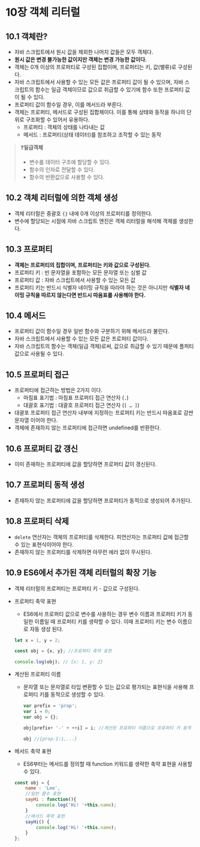 # 10장 객체 리터럴

## 10.1 객체란?

- 자바 스크립트에서 원시 값을 제외한 나머지 값들은 모두 객체다.
- **원시 값은 변경 불가능한 값이지만 객체는 변경 가능한 값이다.**
- 객체는 0개 이상의 프로퍼티로 구성된 집합이며, 프로퍼티는 키, 값(밸류)로 구성된다.
- 자바 스크립트에서 사용할 수 있는 모든 값은 프로퍼티 값이 될 수 있으며, 자바 스크립트의 함수는 일급 객체이므로 값으로 취급할 수 있기에 함수 또한 프로퍼티 값이 될 수 있다.
- 프로퍼티 값이 함수일 경우, 이를 메서드라 부른다.
- 객체는 프로퍼티, 메서드로 구성된 집합체이다. 이를 통해 상태와 동작을 하나의 단위로 구조화할 수 있어서 유용하다.
    - 프로퍼티 : 객체의 상태를 나타내는 값
    - 메서드 : 프로퍼티(상태 데이터)를 참조하고 조작할 수 있는 동작

> ❓**일급객체**
> 
> - 변수를 데이터 구조에 할당할 수 있다.
> - 함수의 인자로 전달할 수 있다.
> - 함수의 반환값으로 사용할 수 있다.

## 10.2 객체 리터럴에 의한 객체 생성

- 객체 리터럴은 중괄호 `{}` 내에 0개 이상의 프로퍼티를 정의한다.
- 변수에 할당되는 시점에 자바 스크립트 엔진은 객체 리터럴을 해석해 객체를 생성한다.

## 10.3 프로퍼티

- **객체는 프로퍼티의 집합이며, 프로퍼티는 키와 값으로 구성된다.**
- 프로퍼티 키 : 빈 문자열을 포함하는 모든 문자열 또는 심벌 값
- 프로퍼티 값 : 자바 스크립트에서 사용할 수 있는 모든 값
- 프로퍼티 키는 반드시 식별자 네이밍 규칙을 따라야 하는 것은 아니지만 **식별자 네이밍 규칙을 따르지 않는다면 반드시 따옴표를 사용해야 한다.**

## 10.4 메서드

- 프로퍼티 값이 함수일 경우 일반 함수와 구분하기 위해 메서드라 불린다.
- 자바 스크립트에서 사용할 수 있는 모든 값은 프로퍼티 값이다.
- 자바 스크립트의 함수는 객체(일급 객체)로써, 값으로 취급할 수 있기 때문에 플퍼티 값으로 사용될 수 있다.

## 10.5 프로퍼티 접근

- 프로퍼티에 접근하는 방법은 2가지 이다.
    - 마침표 표기법 : 마침표 프로퍼티 접근 연산자 (`.`)
    - 대괄호 표기법 : 대괄호 프로퍼티 접근 연산자 (`[ … ]`)
- 대괄포 프로퍼티 접근 연산자 내부에 지정하는 프로퍼티 키는 반드시 따옴표로 감싼 문자열 이어야 한다.
- 객체에 존재하지 않는 프로퍼티에 접근하면 undefined를 반환한다.

## 10.6 프로퍼티 값 갱신

- 이미 존재하는 프로퍼티에 값을 할당하면 프로퍼티 값이 갱신된다.

## 10.7 프로퍼티 동적 생성

- 존재하지 않는 프로퍼티에 값을 할당하면 프로퍼티가 동적으로 생성되어 추가된다.

## 10.8 프로퍼티 삭제

- `delete` 연산자는 객체의 프로퍼티를 삭제한다. 피연산자는 프로퍼티 값에 접근할 수 있는 표현식이어야 한다.
- 존재하지 않는 프로퍼티를 삭제하면 아무런 에러 없이 무시된다.

## 10.9 ES6에서 추가된 객체 리터럴의 확장 기능

- 객체 리터럴의 프로퍼티는 프로퍼티 키 - 값으로 구성된다.
- 프로퍼티 축약 표현
    - ES6에서 프로퍼티 값으로 변수를 사용하는 경우 변수 이름과 프로퍼티 키가 동일한 이름일 때 프로퍼티 키를 생략할 수 있다. 이때 프로퍼티 키는 변수 이름으로 자동 생성 된다.
    
    ```jsx
    let x = 1, y = 2;
    
    const obj = {x, y}; //프로퍼티 축약 표현
    
    console.log(obj); // {x: 1, y: 2}
    ```
    
- 계산된 프로퍼티 이름
    - 문자열 또는 문자열로 타입 변환할 수 있는 값으로 평가되는 표현식을 사용해 프로퍼티 키를 동적으로 생성할 수 있다.
        
        ```jsx
        var prefix = 'prop';
        var i = 0;
        var obj = {};
        
        obj[prefix+ '-' + ++i] = i; //계산된 프로퍼티 이름으로 프로퍼티 키 동적 생성
        
        obj //{prop-1:1,...}
        ```
        
- 메서드 축약 표현
    - ES6부터는 메서드를 정의할 때 function 키워드를 생략한 축약 표현을 사용할 수 있다.
    
    ```jsx
    const obj = {
    	name : 'Lee',
    	//일반 함수 표현
    	sayHi : function(){
    		console.log('Hi! '+this.name);
    	}
    	//메서드 축약 표현
    	sayHi() {
    		console.log('Hi! '+this.name);
    	}
    };
    ```